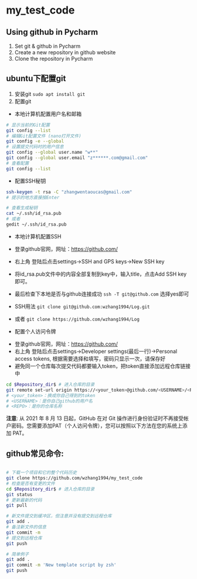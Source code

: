 # my_test_code
Using github in Pycharm
-------
1. Set git & github in Pycharm
2. Create a new repository in github website
3. Clone the repository in Pycharm

## ubuntu下配置git
1. 安装git
`sudo apt install git`
2. 配置git
+ 本地计算机配置用户名和邮箱
```bash
# 显示当前的Git配置
git config --list
# 编辑Git配置文件 (nano打开文件)
git config -e --global
# 设置提交代码时的用户信息
git config --global user.name "w**"
git config --global user.email "z******.com@gmail.com"
# 查看配置
git config --list
```
+ 配置SSH秘钥
```bash
ssh-keygen -t rsa -C "zhangwentaoucas@gmail.com"
# 提示的地方直接按Enter

# 查看生成秘钥
cat ~/.ssh/id_rsa.pub
# 或者
gedit ~/.ssh/id_rsa.pub
```
+ 本地计算机配置SSH
- 登录github官网，网址：https://github.com/
- 右上角 登陆后点击settings->SSH and GPS keys->New SSH key
- 将id_rsa.pub文件中的内容全部复制到key中，输入title，点击Add SSH key 即可。

- 最后检查下本地是否与github连接成功 `ssh -T git@github.com` 选择yes即可
- SSH用法 `git clone git@github.com:wzhang1994/Log.git`
-  或者 `git clone https://github.com/wzhang1994/Log`

+ 配置个人访问令牌
- 登录github官网，网址：https://github.com/
- 右上角 登陆后点击settings->Developer settings(最后一行)->Personal access tokens, 根据需要选择和填写，密码只显示一次，请保存好
- 避免同一个仓库每次提交代码都要输入token，把token直接添加远程仓库链接中
```bash
cd $Repository_dir$ # 进入仓库的目录
git remote set-url origin https://<your_token>@github.com/<USERNAME>/<REPO>
# <your_token>：换成你自己得到的token
# <USERNAME>：是你自己github的用户名
# <REPO>：是你的仓库名称
```

**注意**: 从 2021 年 8 月 13 日起，GitHub 在对 Git 操作进行身份验证时不再接受帐户密码。您需要添加PAT（个人访问令牌），您可以按照以下方法在您的系统上添加 PAT。


## github常见命令:

```bash

# 下载一个项目和它的整个代码历史
git clone https://github.com/wzhang1994/my_test_code
# 检查是否有变更的文件
cd $Repository_dir$ # 进入仓库的目录
git status
# 更新最新的代码
git pull 

# 新文件提交到缓冲区，但注意并没有提交到远程仓库
git add .
# 备注新文件的信息
git commit -m 
# 提交到远程仓库
git push

# 简单例子
git add .
git commit -m 'New template script by zsh'
git push
```
